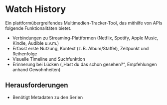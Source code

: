 # Watch History

Ein plattformübergreifendes Multimedien-Tracker-Tool, das mithilfe von APIs folgende Funktionalitäten bietet.

- Verbindungen zu Streaming-Plattformen (Netflix, Spotify, Apple Music, Kindle, Audible u.v.m.)
- Erfasst erste Nutzung, Kontext (z. B. Album/Staffel), Zeitpunkt und Reihenfolge
- Visuelle Timeline und Suchfunktion
- Erinnerung bei Lücken („Hast du das schon gesehen?“, Empfehlungen anhand Gewohnheiten)

## Herausforderungen

- Benötigt Metadaten zu den Serien

